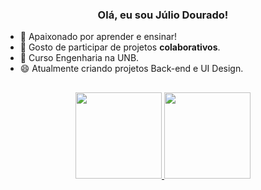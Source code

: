### <div align="center">Olá, eu sou Júlio Dourado!</div>

- 🌱 Apaixonado por aprender e ensinar!
- 👯 Gosto de participar de projetos **colaborativos**.
- 🤔 Curso Engenharia na UNB.
- 😄 Atualmente criando projetos Back-end e UI Design.
##
<div align="center">
  <a href="https://github.com/julio-dourado">
    <img height="138em"
      src="https://github-readme-stats.vercel.app/api?username=julio-dourado&show_icons=true&theme=radical&include_all_commits=true&count_private=true" />
    <img height="138em"
      src="https://github-readme-stats.vercel.app/api/top-langs/?username=julio-dourado&layout=compact&langs_count=7&theme=radical" />
 </div>
